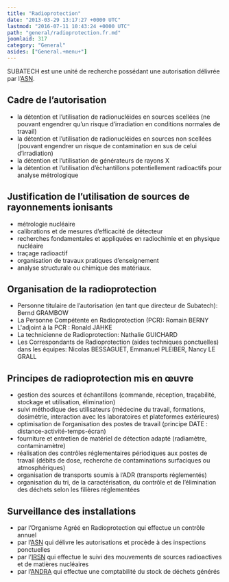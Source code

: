 ```yaml
---
title: "Radioprotection"
date: "2013-03-29 13:17:27 +0000 UTC"
lastmod: "2016-07-11 10:43:24 +0000 UTC"
path: "general/radioprotection.fr.md"
joomlaid: 317
category: "General"
asides: ["General.+menu+"]
---
```

SUBATECH est une unité de recherche possédant une autorisation délivrée par l’[ASN](http://www.asn.fr).

Cadre de l’autorisation
-----------------------

*   la détention et l’utilisation de radionucléides en sources scellées (ne pouvant engendrer qu’un risque d’irradiation en conditions normales de travail)
*   la détention et l’utilisation de radionucléides en sources non scellées (pouvant engendrer un risque de contamination en sus de celui d’irradiation)
*   la détention et l’utilisation de générateurs de rayons X
*   la détention et l’utilisation d’échantillons potentiellement radioactifs pour analyse métrologique

Justification de l’utilisation de sources de rayonnements ionisants
-------------------------------------------------------------------

*   métrologie nucléaire
*   calibrations et de mesures d’efficacité de détecteur
*   recherches fondamentales et appliquées en radiochimie et en physique nucléaire
*   traçage radioactif
*   organisation de travaux pratiques d’enseignement
*   analyse structurale ou chimique des matériaux.

Organisation de la radioprotection
----------------------------------

*   Personne titulaire de l’autorisation (en tant que directeur de Subatech): Bernd GRAMBOW
*   La Personne Compétente en Radioprotection (PCR): Romain BERNY
*   L'adjoint à la PCR : Ronald JAHKE
*   La technicienne de Radioprotection: Nathalie GUICHARD
*   Les Correspondants de Radioprotection (aides techniques ponctuelles) dans les équipes: Nicolas BESSAGUET, Emmanuel PLEIBER, Nancy LE GRALL

Principes de radioprotection mis en œuvre
-----------------------------------------

*   gestion des sources et échantillons (commande, réception, traçabilité, stockage et utilisation, élimination)
*   suivi méthodique des utilisateurs (médecine du travail, formations, dosimétrie, interaction avec les laboratoires et plateformes extérieures)
*   optimisation de l’organisation des postes de travail (principe DATE : distance-activité-temps-écran)
*   fourniture et entretien de matériel de détection adapté (radiamètre, contaminamètre)
*   réalisation des contrôles réglementaires périodiques aux postes de travail (débits de dose, recherche de contaminations surfaciques ou atmosphériques)
*   organisation de transports soumis à l’ADR (transports réglementés)
*   organisation du tri, de la caractérisation, du contrôle et de l’élimination des déchets selon les filières réglementées

Surveillance des installations
------------------------------

*   par l’Organisme Agréé en Radioprotection qui effectue un contrôle annuel
*   par l’[ASN](http://www.asn.fr) qui délivre les autorisations et procède à des inspections ponctuelles
*   par l’[IRSN](http://www.irsn.fr) qui effectue le suivi des mouvements de sources radioactives et de matières nucléaires
*   par l’[ANDRA](http://www.andra.fr) qui effectue une comptabilité du stock de déchets générés
